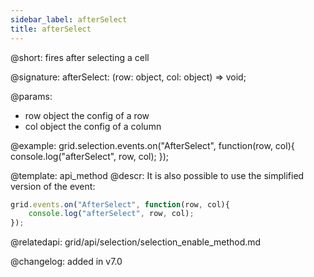 ```yaml
---
sidebar_label: afterSelect
title: afterSelect
---          
```


@short: fires after selecting a cell

@signature: afterSelect: (row: object, col: object) => void;

@params:

- row		object		the config of a row
- col       object      the config of a column




@example:
grid.selection.events.on("AfterSelect", function(row, col){
    console.log("afterSelect", row, col); 
});

@template: api_method
@descr:
It is also possible to use the simplified version of the event:

~~~js
grid.events.on("AfterSelect", function(row, col){
    console.log("afterSelect", row, col); 
});
~~~



@relatedapi: 
grid/api/selection/selection_enable_method.md

@changelog:
added in v7.0